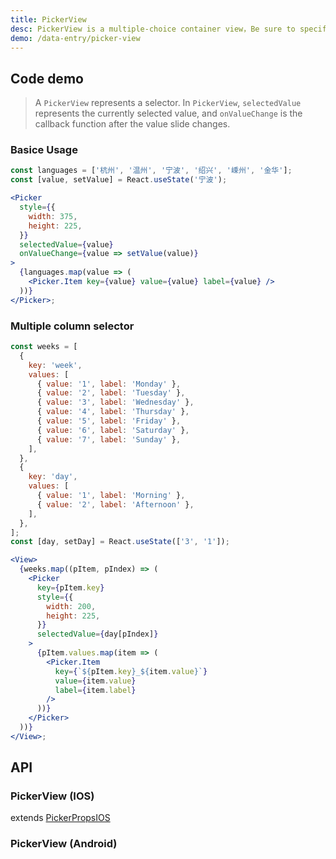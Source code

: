 ```yaml
---
title: PickerView
desc: PickerView is a multiple-choice container view，Be sure to specify a width and height for PickerView, otherwise it will not be rendered。
demo: /data-entry/picker-view
---
```


## Code demo

> A `PickerView` represents a selector. In `PickerView`, `selectedValue` represents the currently selected value, and `onValueChange` is the callback function after the value slide changes.

### Basice Usage

```jsx
const languages = ['杭州', '温州', '宁波', '绍兴', '嵊州', '金华'];
const [value, setValue] = React.useState('宁波');

<Picker
  style={{
    width: 375,
    height: 225,
  }}
  selectedValue={value}
  onValueChange={value => setValue(value)}
>
  {languages.map(value => (
    <Picker.Item key={value} value={value} label={value} />
  ))}
</Picker>;
```

### Multiple column selector

```jsx
const weeks = [
  {
    key: 'week',
    values: [
      { value: '1', label: 'Monday' },
      { value: '2', label: 'Tuesday' },
      { value: '3', label: 'Wednesday' },
      { value: '4', label: 'Thursday' },
      { value: '5', label: 'Friday' },
      { value: '6', label: 'Saturday' },
      { value: '7', label: 'Sunday' },
    ],
  },
  {
    key: 'day',
    values: [
      { value: '1', label: 'Morning' },
      { value: '2', label: 'Afternoon' },
    ],
  },
];
const [day, setDay] = React.useState(['3', '1']);

<View>
  {weeks.map((pItem, pIndex) => (
    <Picker
      key={pItem.key}
      style={{
        width: 200,
        height: 225,
      }}
      selectedValue={day[pIndex]}
    >
      {pItem.values.map(item => (
        <Picker.Item
          key={`${pItem.key}_${item.value}`}
          value={item.value}
          label={item.label}
        />
      ))}
    </Picker>
  ))}
</View>;
```

## API

### PickerView (IOS)

extends [PickerPropsIOS](https://reactnative.dev/docs/picker#props)

<API name="PickerViewIOSProps" />

### PickerView (Android)

<API name="PickerViewProps"></API>
